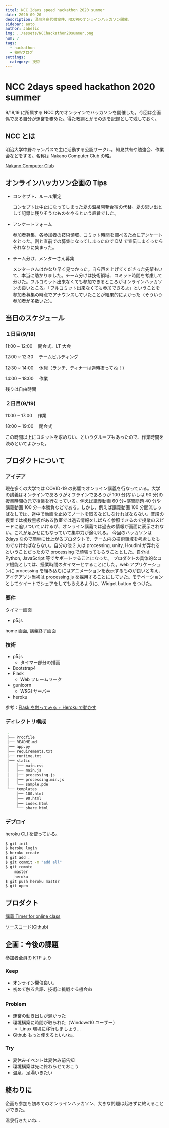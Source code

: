 ```yaml
---
titel: NCC 2days speed hackathon 2020 summer
date: 2020-09-20
description: 温泉合宿代替案件、NCC初のオンラインハッカソン開催。
sidebar: auto
author: Jabelic
img: ../assets/NCChackathon20summer.png
num: 7
tags:
  - hackathon
  - 技術ブログ
settings:
  category: 技術
---
```


# NCC 2days speed hackathon 2020 summer

9/18,19 に所属する NCC 内でオンラインでハッカソンを開催した。今回は企画係である自分が運営を務めた。得た教訓とかその辺を記録として残しておく。

## NCC とは

明治大学中野キャンパスで主に活動する公認サークル。知見共有や勉強会、作業会などをする。名称は Nakano Computer Club の略。

[Nakano Computer Club](https://meiji-ncc.tech/)

## オンラインハッカソン企画の Tips

- コンセプト、ルール策定

  コンセプトは中止になってしまった夏の温泉開発合宿の代替。夏の思い出として記録に残りそうなものをやるという趣旨でした。

- アンケートフォーム

  参加者募集、各参加者の技術領域、コミット時間を調べるためにアンケートをとった。割と直前での募集になってしまったので DM で宣伝しまくったらそれなりに集まった。

- チーム分け、メンターさん募集

  メンターさんはかなり早く見つかった。自ら声を上げてくださった先輩もいて、本当に助かりました。チーム分けは技術領域、コミット時間を考慮して分けた。フルコミット出来なくても参加できるところがオンラインハッカソンの良いところ。「フルコミット出来なくても参加できるよ」ということを参加者募集の時点でアナウンスしていたことが結果的によかった（そういう参加者が多数いた）。

## 当日のスケジュール

### １日目(9/18)

11:00 ~ 12:00 　開会式、LT 大会

12:00 ~ 12:30 　チームビルディング

12:30 ~ 14:00 　休憩（ランチ、ディナーは適時摂ってね！）

14:00 ~ 18:00 　作業

残りは自由時間

### ２日目(9/19)

11:00 ~ 17:00 　作業

18:00 ~ 19:00 　閉会式

この時間以上にコミットを求めない、というグループもあったので、作業時間を決めといてよかった。

## プロダクトについて

### アイデア

現在多くの大学では COVID-19 の影響でオンライン講義を行なっている。大学の講義はオンラインであろうがオフラインであろうが 100 分(ないしは 90 分)の授業時間の元で授業を行なっている。例えば講義動画 60 分+演習問題 40 分や講義動画 100 分一本勝負などである。しかし、例えば講義動画 100 分間流しっぱなしでは、途中で動画を止めてノートを取るなどしなければならない。普段の授業では複数黒板がある教室では過去情報をしばらく参照できるので授業のスピードに追いついていけるが、オンライン講義では過去の情報が画面に表示されない。これが足かせにもなっていて集中力が途切れる。
今回のハッカソンは 2days なので簡単に仕上がるプロダクトで、チーム内の技術領域を考慮したものでなければならない。自分の他 2 人は processing, unity, Houdini が弄れるということだったので processing で頑張ってもらうこととした。自分は Python, JavaScript 等でサポートすることになった。
プロダクトの具体的なコア機能としては、授業時間のタイマーとすることにした。web アプリケーションに processing を組み込むにはアニメーションを表示するものが良いと考え、アイデアソン当初は processing.js を採用することにしていた。モチベーションとしてツイートでシェアをしてもらえるように、Widget button をつけた。

### 要件

タイマー画面

- p5.js

home 画面, 講義終了画面

### 技術

- p5.js
  - タイマー部分の描画
- Bootstrap4
- Flask
  - Web フレームワーク
- gunicorn
  - WSGI サーバー
- heroku

参考：[Flask を触ってみる + Heroku で動かす](https://qiita.com/sqrtxx/items/2ae41d5685e07c16eda5)

### ディレクトリ構成

```bash
 .
 ├── Procfile
 ├── README.md
 ├── app.py
 ├── requirements.txt
 ├── runtime.txt
 ├── static
 │   ├── main.css
 │   ├── main.js
 │   ├── processing.js
 │   ├── processing.min.js
 │   └── sample.pde
 └── templates
     ├── 100.html
     ├── 90.html
     ├── index.html
     └── share.html
```

### デプロイ

heroku CLI を使っている。

```bash
$ git init
$ heroku login
$ heroku create
$ git add .
$ git commit -m "add all"
$ git remote
    master
    heroku
$ git push heroku master
$ git open
```

## プロダクト

[講義 Timer for online class](https://fast-woodland-70792.herokuapp.com/)

[ソースコード(Github)](https://github.com/jabelic/class-timer-for-online)

## 企画：今後の課題

参加者全員の KTP より

### Keep

- オンライン開催良い。
- 初めて触る言語、技術に挑戦する機会:+1:

### Problem

- 運営の動き出しが遅かった
- 環境構築に時間が取られた（Windows10 ユーザー）
  - Linux 環境に移行しましょう...
- Github もっと使えるといいね。

### Try

- 夏休みイベントは夏休み前告知
- 環境構築は先に終わらせておこう
- 温泉、足湯いきたい

## 終わりに

企画も参加も初めてのオンラインハッカソン、大きな問題は起きずに終えることができた。

温泉行きたいね...
